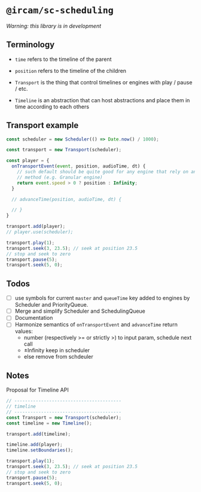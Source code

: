 # `@ircam/sc-scheduling`

_Warning: this library is in development_

## Terminology

- `time` refers to the timeline of the parent
- `position` refers to the timeline of the children

- `Transport` is the thing that control timelines or engines with play / pause / etc.
- `Timeline` is an abstraction that can host abstractions and place them in time according to each others

## Transport example

```js
const scheduler = new Scheduler(() => Date.now() / 1000);

const transport = new Transport(scheduler);

const player = {
  onTransportEvent(event, position, audioTime, dt) {
    // such default should be quite good for any engine that rely on an advanceTime
    // method (e.g. Granular engine)
    return event.speed > 0 ? position : Infinity;
  }

  // advanceTime(position, audioTime, dt) {

  // }
}

transport.add(player);
// player.use(scheduler);

transport.play(1);
transport.seek(3, 23.5); // seek at position 23.5
// stop and seek to zero
transport.pause(5); 
transport.seek(5, 0);
```

## Todos

- [ ] use symbols for current `master` and `queueTime` key added to engines by Scheduler and PriorityQueue.
- [ ] Merge and simplify Scheduler and SchedulingQueue
- [ ] Documentation
- [ ] Harmonize semantics of `onTransportEvent` and `advanceTime` return values:
  - number (respectively >= or strictly >) to input param, schedule next call
  - ±Infinity keep in scheduler
  - else remove from schdeuler

## Notes

Proposal for Timeline API

```js
// ----------------------------------------
// timeline
// ----------------------------------------
const Transport = new Transport(scheduler);
const timeline = new Timeline();

transport.add(timeline);

timeline.add(player);
timeline.setBoundaries();

transport.play(1);
transport.seek(3, 23.5); // seek at position 23.5
// stop and seek to zero
transport.pause(5); 
transport.seek(5, 0);

```
